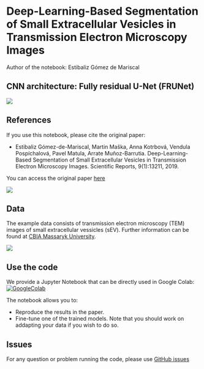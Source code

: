 # Deep-Learning-Based Segmentation of Small Extracellular Vesicles in Transmission Electron Microscopy Images

Author of the notebook: Estibaliz Gómez de Mariscal

## CNN architecture: Fully residual U-Net (FRUNet)

<img src="https://media.springernature.com/lw685/springer-static/image/art%3A10.1038%2Fs41598-019-49431-3/MediaObjects/41598_2019_49431_Fig2_HTML.png">

## References

If you use this notebook, please cite the original paper:


* Estibaliz Gómez-de-Mariscal, Martin Maška, Anna Kotrbová, Vendula Pospíchalová, Pavel Matula, Arrate Muñoz-Barrutia. 
  Deep-Learning-Based Segmentation of Small Extracellular Vesicles in Transmission Electron Microscopy Images. 
  Scientific Reports, 9(1):13211, 2019.

You can access the original paper [here](https://www.sciencedirect.com/science/article/pii/S2352711018301882?via%3Dihub)

<img src=https://media.springernature.com/m685/springer-static/image/art%3A10.1038%2Fs41598-019-49431-3/MediaObjects/41598_2019_49431_Fig1_HTML.png>

## Data
The example data consists of transmission electron microscopy (TEM) images of small extracellular vessicles (sEV). Further information can be found at [CBIA Massaryk University](https://cbia.fi.muni.cz/research/segmentation/fru-net).

<img src=https://media.springernature.com/lw685/springer-static/image/art%3A10.1038%2Fs41598-019-49431-3/MediaObjects/41598_2019_49431_Fig3_HTML.png>

## Use the code
We provide a Jupyter Notebook that can be directly used in Google Colab: [![GoogleColab](https://colab.research.google.com/assets/colab-badge.svg)](https://colab.research.google.com/github/BIIG-UC3M/FRU-Net-TEM-segmentation/blob/main/FRUnet_TEM_Exosomes_sEV.ipynb)

The notebook allows you to:
 - Reproduce the results in the paper.
 - Fine-tune one of the trained models. Note that you should work on addapting your data if you wish to do so.

## Issues
For any question or problem running the code, please use [GitHub issues](https://github.com/esgomezm/FRU-Net-TEM-segmentation/issues)
